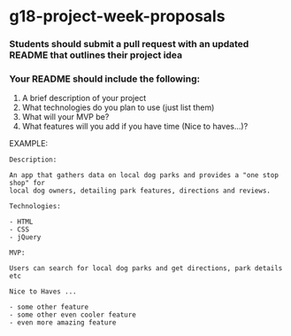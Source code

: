 # g18-project-week-proposals

### Students should submit a pull request with an updated README that outlines their project idea

### Your README should include the following:

1. A brief description of your project
2. What technologies do you plan to use (just list them)
3. What will your MVP be?
4. What features will you add if you have time (Nice to haves...)?

EXAMPLE:
```
Description:

An app that gathers data on local dog parks and provides a "one stop shop" for
local dog owners, detailing park features, directions and reviews.

Technologies:

- HTML
- CSS
- jQuery

MVP:

Users can search for local dog parks and get directions, park details etc

Nice to Haves ...

- some other feature
- some other even cooler feature
- even more amazing feature 
```
